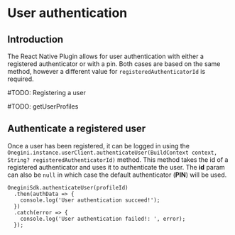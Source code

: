 # User authentication

## Introduction

The React Native Plugin allows for user authentication with either a registered authenticator or with a pin. Both cases are based on the same method, however a different value for `registeredAuthenticatorId` is required.


#TODO: Registering a user


#TODO: getUserProfiles


## Authenticate a registered user

Once a user has been registered, it can be logged in using the `Onegini.instance.userClient.authenticateUser(BuildContext context, String? registeredAuthenticatorId)` method. This method takes the id of a registered authenticator and uses it to authenticate the user. The **id** param can also be `null` in which case the default authenticator (**PIN**) will be used.

```
OneginiSdk.authenticateUser(profileId)
  .then(authData => {
    console.log('User authentication succeed!');
  })
  .catch(error => {
    console.log('User authentication failed!: ', error);
  });
```
